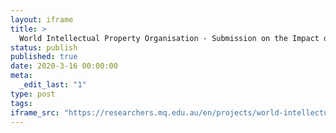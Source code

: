 ```yaml
---
layout: iframe
title: >
  World Intellectual Property Organisation - Submission on the Impact of Artificial Intelligence on IP Policy
status: publish
published: true
date: 2020-3-16 00:00:00
meta:
  _edit_last: "1"
type: post
tags:
iframe_src: "https://researchers.mq.edu.au/en/projects/world-intellectual-property-organisation-submission-on-the-impact"
---
```

        
